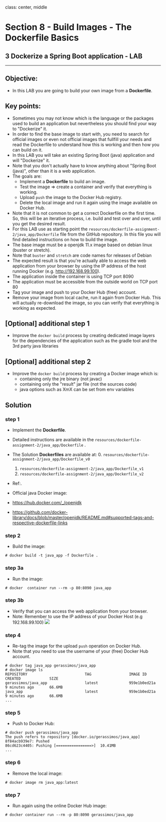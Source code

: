 class: center, middle
# Section 8 - Build Images - The Dockerfile Basics
## 3 Dockerize a Spring Boot application - LAB

---


## Objective:
 - In this LAB you are going to build your own image from a **Dockerfile**.

## Key points:
 - Sometimes you may not know which is the language or the packages used to build an application but nevertheless you should find your way to "Dockerize" it.
 - In order to find the base image to start with, you need to search for official images or even not official images that fullfill your needs and read the Dockerfile to understand how this is working and then how you can build on it.
 - In this LAB you will take an existing Spring Boot (java) application and will "Dockerize" it. 
 - Note that you don't actually have to know anything about "Spring Boot (java)", other than it is a web application.
 - The goals are: 
    - Implement a **Dockerfile** to build an image. 
    - Test the image => create a container and verify that everything is working.
    - Upload `push` the image to the Docker Hub registry.
    - Delete the local image and run it again using the image available on Docker Hub.
 - Note that it is not common to get a correct Dockerfile on the first time. So, this will be an iterative process, i.e. build and test over and over, until you get the desired result. 
 - For this LAB use as starting point the `resources/dockerfile-assignment-2/java_app/Dockerfile` file from the GitHub repository. In this file you will find detailed instructions on how to build the image.
 - The base image must be a openjdk 11.x image based on debian linux (buster or stretch).
 - Note that `buster` and `stretch` are code names for releases of Debian
 - The expected result is that you're actually able to access the web application from your browser by using the IP address of the host running Docker (e.g. http://192.168.99.100).
 - The application inside the container is using TCP port 8090
 - The application must be accessible from the outside world on TCP port 80
 - Tag your image and push to your Docker Hub (free) account.
 - Remove your image from local cache, run it again from Docker Hub. This will actually re-download the image, so you can verify that everything is working as expected.

## [Optional] additional step 1
 - Improve the `docker build` process by creating dedicated image layers for the dependencies of the application such as  the gradle tool and the 3rd party java libraries 

## [Optional] additional step 2
 - Improve the `docker build` process by creating a Docker image which is: 
    - containing only the jre binary (not javac) 
    - containing only the "result" jar file (not the sources code)
    - java options such as XmX can be set from env variables    
 
## Solution

### step 1
  - Implement the **Dockerfile**.
  - Detailed instructions are available in the `resources/dockerfile-assignment-2/java_app/Dockerfile` .
  
  - The Solution **Dockerfiles** are available at:
    0. `resources/dockerfile-assignment-2/java_app/Dockerfile_v0`
    1. `resources/dockerfile-assignment-2/java_app/Dockerfile_v1`
    2. `resources/dockerfile-assignment-2/java_app/Dockerfile_v2`

 - Ref:.
 - Official java Docker image:
 - https://hub.docker.com/_/openjdk
 - https://github.com/docker-library/docs/blob/master/openjdk/README.md#supported-tags-and-respective-dockerfile-links

### step 2
  - Build the image:
 ```terminal
 # docker build -t java_app -f Dockerfile .
 ```

### step 3a
 - Run the image: 
```terminal
# docker  container run --rm -p 80:8090 java_app
```

### step 3b
 - Verify that you can access the web application from your browser.
 - Note: Remember to use the IP address of your Docker Host (e.g 192.168.99.100)
![](../docs/images/D_S8_L3_LAB_java_web_app_screen.jpg)

### step 4
 - Re-tag the image for the upload `push` operation on Docker Hub.
 - Note that you need to use the username of your (free) Docker Hub account. 
 
```terminal
# docker tag java_app gerassimos/java_app
# docker image ls
REPOSITORY                          TAG                 IMAGE ID            CREATED             SIZE
gerassimos/java_app                 latest              959e1b0ed21a        9 minutes ago       66.6MB
java_app                            latest              959e1b0ed21a        9 minutes ago       66.6MB
...
``` 
### step 5
 - Push to Docker Hub:
```terminal
# docker push gerassimos/java_app
The push refers to repository [docker.io/gerassimos/java_app]
8f84acb939e7: Pushed
86cd623c4405: Pushing [================>]  10.41MB
...
``` 
### step 6 
 - Remove the local image:
```terminal
# docker image rm java_app:latest
``` 
### step 7
 - Run again using the online Docker Hub image:  
```terminal
# docker container run --rm -p 80:8090 gerassimos/java_app
``` 
